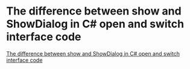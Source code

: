# The difference between show and ShowDialog in C# open and switch interface code
[The difference between show and ShowDialog in C# open and switch interface code](https://aiwithcloud.com/2022/09/19/the_difference_between_show_and_showdialog_in_c_open_and_switch_interface_code/)